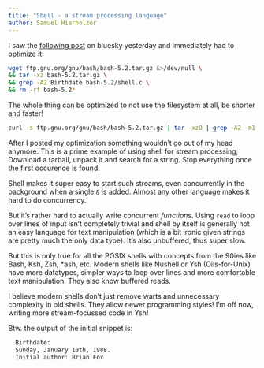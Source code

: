 ```yaml
---
title: "Shell - a stream processing language"   
author: Samuel Hierholzer
---
```


I saw the [following post](https://bsky.app/profile/cyberciti.biz/post/3lffkfje3fk2e) on bluesky yesterday and immediately had to optimize it:

```bash
wget ftp.gnu.org/gnu/bash/bash-5.2.tar.gz &>/dev/null \
&& tar -xz bash-5.2.tar.gz \
&& grep -A2 Birthdate bash-5.2/shell.c \
&& rm -rf bash-5.2*
```

The whole thing can be optimized to not use the filesystem at all, be shorter and faster!

```bash
curl -s ftp.gnu.org/gnu/bash/bash-5.2.tar.gz | tar -xzO | grep -A2 -m1 Birthdate
```

After I posted my optimization something wouldn’t go out of my head anymore. This is a prime example of using shell for stream processing; Download a tarball, unpack it and search for a string. Stop everything once the first occurence is found.

Shell makes it super easy to start such streams, even concurrently in the background when a single `&` is added. Almost any other language makes it hard to do concurrency.

But it’s rather hard to actually write concurrent *functions*. Using `read` to loop over lines of input isn’t completely trivial and shell by itself is generally not an easy language for text manipulation (which is a bit ironic given strings are pretty much the only data type). It’s also unbuffered, thus super slow.

But this is only true for all the POSIX shells with concepts from the 90ies like Bash, Ksh, Zsh, *ash, etc. Modern shells like Nushell or Ysh (Oils-for-Unix) have more datatypes, simpler ways to loop over lines and more comfortable text manipulation. They also know buffered reads.

I believe modern shells don’t just remove warts and unnecessary complexity in old shells. They allow newer programming styles! I’m off now, writing more stream-focussed code in Ysh!

Btw. the output of the initial snippet is:

```bash
  Birthdate:
  Sunday, January 10th, 1988.
  Initial author: Brian Fox
```

